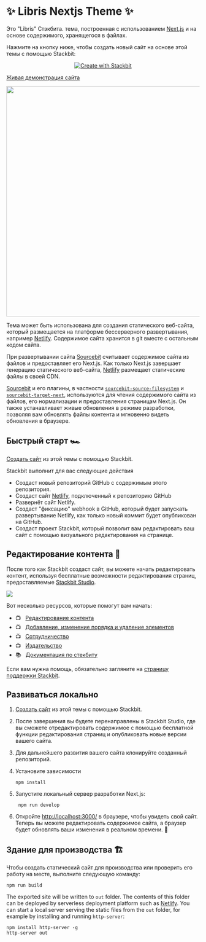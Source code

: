 # ✨ Libris Nextjs Theme ✨

Это "Libris" Стэкбита. тема, построенная с использованием [Next.js](https://nextjs.org/) и
на основе содержимого, хранящегося в файлах.

Нажмите на кнопку ниже, чтобы создать новый сайт на основе этой темы с помощью Stackbit:

<p align="center">
  <a href="https://app.stackbit.com/create?theme=https://github.com/stackbit-themes/libris-nextjs&utm_source=theme-readme&utm_medium=referral&utm_campaign=stackbit_themes"><img alt="Create with Stackbit" src="https://assets.stackbit.com/badge/create-with-stackbit.svg"/></a>
</p>

[Живая демонстрация сайта](https://themes.stackbit.com/demos/libris/)

<img src="https://themes.stackbit.com/images/libris-demo-1024x768.png" width="600">

Тема может быть использована для создания статического веб-сайта, который размещается на платформе бессерверного развертывания, например [Netlify](https://www.netlify.com). 
Содержимое сайта хранится в git вместе с остальным кодом сайта.

При развертывании сайта [Sourcebit](https://github.com/stackbithq/sourcebit) считывает содержимое сайта из файлов и предоставляет его Next.js. Как только Next.js завершает генерацию статического веб-сайта, [Netlify](https://www.netlify.com) размещает статические файлы в своей CDN.

[Sourcebit](https://github.com/stackbithq/sourcebit) и его плагины, в частности [`sourcebit-source-filesystem`](https://github.com/stackbithq/sourcebit-source-filesystem) и [`sourcebit-target-next`](https://github.com/stackbithq/sourcebit-target-next), используются для чтения содержимого сайта из файлов, его нормализации и предоставления страницам Next.js. 
Он также устанавливает живые обновления в режиме разработки, позволяя вам обновлять файлы контента и мгновенно видеть обновления в браузере.


## Быстрый старт 🏎

[Создать сайт](https://app.stackbit.com/create?theme=https://github.com/stackbit-themes/libris-nextjs&utm_source=theme-readme&utm_medium=referral&utm_campaign=stackbit_themes) из этой темы с помощью Stackbit.

Stackbit выполнит для вас следующие действия

- Создаст новый репозиторий GitHub с содержимым этого репозитория.
- Создаст сайт [Netlify](https://www.netlify.com), подключенный к репозиторию GitHub
- Развернёт сайт Netlify.
- Создаст "фиксацию" webhook в GitHub, который будет запускать развертывание Netlify, как только новый коммит будет опубликован на GitHub.
- Создаст проект Stackbit, который позволит вам редактировать ваш сайт с помощью визуального редактирования на странице. 


## Редактирование контента 📝

После того как Stackbit создаст сайт, вы можете начать редактировать контент, используя бесплатные возможности редактирования страниц, предоставляемые [Stackbit Studio](https://stackbit.com?utm_source=project-readme&utm_medium=referral&utm_campaign=user_themes).

[![](https://i3.ytimg.com/vi/zd9lGRLVDm4/hqdefault.jpg)](https://stackbit.link/project-readme-lead-video)

Вот несколько ресурсов, которые помогут вам начать:

- 📺 &nbsp; [Редактирование контента](https://stackbit.link/project-readme-editing-video)
- 📺 &nbsp; [Добавление, изменение порядка и удаление элементов](https://stackbit.link/project-readme-adding-video)
- 📺 &nbsp; [Сотрудничество](https://stackbit.link/project-readme-collaboration-video)
- 📺 &nbsp; [Издательство](https://stackbit.link/project-readme-publishing-video)
- 📚 &nbsp; [Документация по стекбиту](https://stackbit.link/project-readme-documentation)

Если вам нужна помощь, обязательно загляните на [страницу поддержки Stackbit](https://stackbit.link/project-readme-support).


## Развиваться локально

1. [Создать сайт](https://app.stackbit.com/create?theme=https://github.com/stackbit-themes/libris-nextjs&utm_source=theme-readme&utm_medium=referral&utm_campaign=stackbit_themes) из этой темы с помощью Stackbit.

1. После завершения вы будете перенаправлены в Stackbit Studio, где вы сможете отредактировать содержимое с помощью бесплатной функции редактирования страниц и опубликовать новые версии вашего сайта.

1. Для дальнейшего развития вашего сайта клонируйте созданный репозиторий.

1. Установите зависимости

       npm install
       
1. Запустите локальный сервер разработки Next.js:

        npm run develop

1. Откройте [http://localhost:3000/](http://localhost:3000/) в браузере, чтобы увидеть свой сайт. 
Теперь вы можете редактировать содержимое сайта, а браузер будет обновлять ваши изменения в реальном времени. 🎉


## Здание для производства 🏗

Чтобы создать статический сайт для производства или проверить его работу на месте, выполните следующую команду:

    npm run build

The exported site will be written to `out` folder. The contents of this folder can be deployed by serverless deployment platform such as [Netlify](https://www.netlify.com).
You can start a local server serving the static files from the `out` folder, for
example by installing and running `http-server`:

    npm install http-server -g
    http-server out
